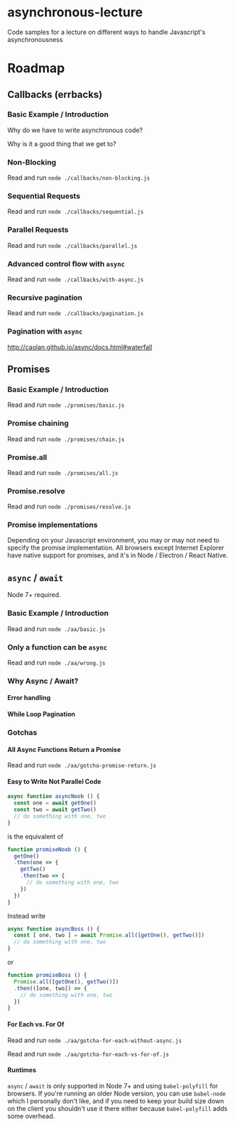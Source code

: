 # asynchronous-lecture
Code samples for a lecture on different ways to handle Javascript's asynchronousness

# Roadmap

## Callbacks (errbacks)

### Basic Example / Introduction

Why do we have to write asynchronous code?

Why is it a good thing that we get to?

### Non-Blocking

Read and run `node ./callbacks/non-blocking.js`

### Sequential Requests

Read and run `node ./callbacks/sequential.js`

### Parallel Requests

Read and run `node ./callbacks/parallel.js`

### Advanced control flow with `async`

Read and run `node ./callbacks/with-async.js`

### Recursive pagination

Read and run `node ./callbacks/pagination.js`

### Pagination with `async`

http://caolan.github.io/async/docs.html#waterfall

## Promises

### Basic Example / Introduction

Read and run `node ./promises/basic.js`

### Promise chaining

Read and run `node ./promises/chain.js`

### Promise.all

Read and run `node ./promises/all.js`

### Promise.resolve

Read and run `node ./promises/resolve.js`

### Promise implementations

Depending on your Javascript environment, you may or may not need to specify
the promise implementation. All browsers except Internet Explorer have native
support for promises, and it's in Node / Electron / React Native.

## `async` / `await`

Node 7+ required.

### Basic Example / Introduction

Read and run `node ./aa/basic.js`

### Only a function can be `async`

Read and run `node ./aa/wrong.js`

### Why Async / Await?

#### Error handling

#### While Loop Pagination

### Gotchas

#### All Async Functions Return a Promise

Read and run `node ./aa/gotcha-promise-return.js`

#### Easy to Write Not Parallel Code

```javascript
async function asyncNoob () {
  const one = await getOne()
  const two = await getTwo()
  // do something with one, two
}
```

is the equivalent of

```javascript
function promiseNoob () {
  getOne()
  .then(one => {
    getTwo()
    .then(two => {
      // do something with one, two
    })
  })
}
```

Instead write

```javascript
async function asyncBoss () {
  const [ one, two ] = await Promise.all([getOne(), getTwo()])
  // do something with one, two
}
```

or

```javascript
function promiseBoss () {
  Promise.all([getOne(), getTwo()])
  .then(([one, two]) => {
    // do something with one, two
  })
}
```


#### For Each vs. For Of

Read and run `node ./aa/gotcha-for-each-without-async.js`

Read and run `node ./aa/gotcha-for-each-vs-for-of.js`

#### Runtimes

`async` / `await` is only supported in Node 7+ and using `babel-polyfill` for browsers.
If you're running an older Node version, you can use `babel-node` which I personally
don't like, and if you need to keep your build size down on the client you shouldn't
use it there either because `babel-polyfill` adds some overhead.

